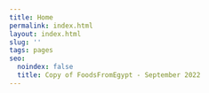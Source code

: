 ```yaml
---
title: Home
permalink: index.html
layout: index.html
slug: ''
tags: pages
seo:
  noindex: false
  title: Copy of FoodsFromEgypt - September 2022
---
```



